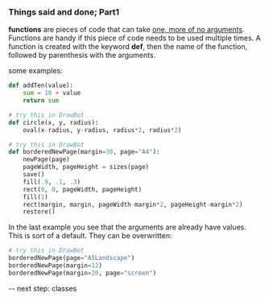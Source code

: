 ### Things said and done; Part1

**functions** are pieces of code that can take <u>one, more of no arguments</u>. Functions are handy if this piece of code needs to be used multiple times. A function is created with the keyword **def**, then the name of the function, followed by parenthesis with the arguments.

some examples:

``` python
def addTen(value):
	sum = 10 + value
	return sum
```

``` python
# try this in DrawBot
def circle(x, y, radius):
    oval(x-radius, y-radius, radius*2, radius*2)
```


``` python
# try this in DrawBot
def borderedNewPage(margin=30, page="A4"):
    newPage(page)
    pageWidth, pageHeight = sizes(page)
    save()
    fill(.9, .1, .3)
    rect(0, 0, pageWidth, pageHeight)
    fill(1)
    rect(margin, margin, pageWidth-margin*2, pageHeight-margin*2)
    restore()
```

In the last example you see that the arguments are already have values. This is sort of a default. 
They can be overwritten:

``` python
# try this in DrawBot
borderedNewPage(page="A5Landscape")
borderedNewPage(margin=12)
borderedNewPage(margin=20, page="screen")
```

--
next step: classes